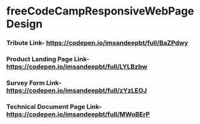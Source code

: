 # freeCodeCampResponsiveWebPageDesign
### Tribute Link- https://codepen.io/imsandeepbt/full/BaZPdwy
### Product Landing Page Link- https://codepen.io/imsandeepbt/full/LYLBzbw
### Survey Form Link- https://codepen.io/imsandeepbt/full/zYzLEOJ
### Technical Document Page Link- https://codepen.io/imsandeepbt/full/MWoBErP
